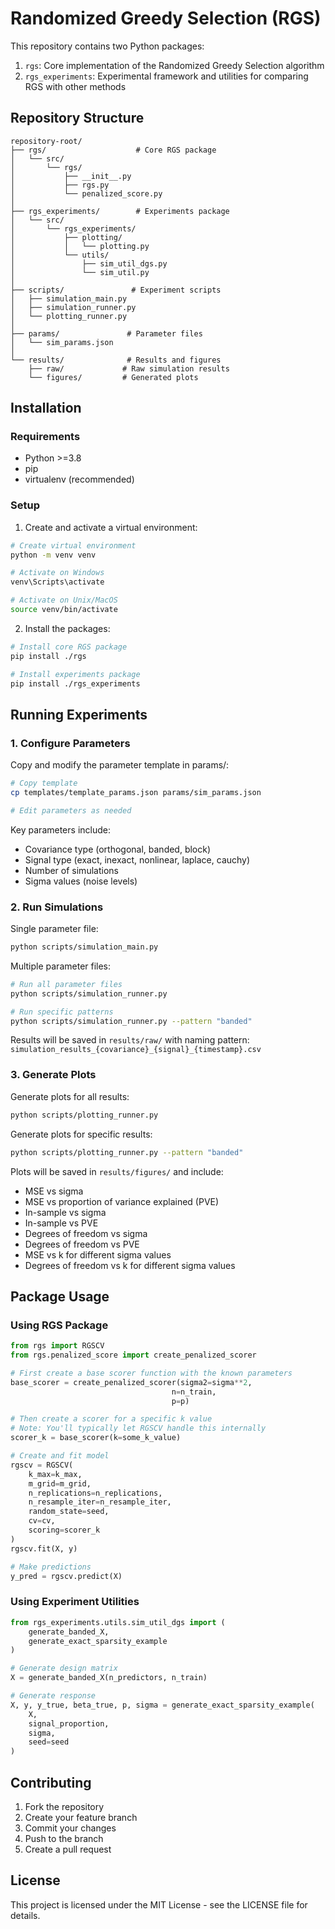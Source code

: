 # Randomized Greedy Selection (RGS)

This repository contains two Python packages:
1. `rgs`: Core implementation of the Randomized Greedy Selection algorithm
2. `rgs_experiments`: Experimental framework and utilities for comparing RGS with other methods

## Repository Structure
```
repository-root/
├── rgs/                    # Core RGS package
│   └── src/
│       └── rgs/
│           ├── __init__.py
│           ├── rgs.py
│           └── penalized_score.py
│
├── rgs_experiments/        # Experiments package
│   └── src/
│       └── rgs_experiments/
│           ├── plotting/   
│           │   └── plotting.py
│           └── utils/      
│               ├── sim_util_dgs.py
│               └── sim_util.py
│
├── scripts/               # Experiment scripts
│   ├── simulation_main.py
│   ├── simulation_runner.py
│   └── plotting_runner.py
│
├── params/               # Parameter files
│   └── sim_params.json
│
└── results/              # Results and figures
    ├── raw/             # Raw simulation results
    └── figures/         # Generated plots
```

## Installation

### Requirements
- Python >=3.8
- pip
- virtualenv (recommended)

### Setup

1. Create and activate a virtual environment:
```bash
# Create virtual environment
python -m venv venv

# Activate on Windows
venv\Scripts\activate

# Activate on Unix/MacOS
source venv/bin/activate
```

2. Install the packages:
```bash
# Install core RGS package
pip install ./rgs

# Install experiments package
pip install ./rgs_experiments
```

## Running Experiments

### 1. Configure Parameters

Copy and modify the parameter template in params/:
```bash
# Copy template
cp templates/template_params.json params/sim_params.json

# Edit parameters as needed
```

Key parameters include:
- Covariance type (orthogonal, banded, block)
- Signal type (exact, inexact, nonlinear, laplace, cauchy)
- Number of simulations
- Sigma values (noise levels)

### 2. Run Simulations

Single parameter file:
```bash
python scripts/simulation_main.py
```

Multiple parameter files:
```bash
# Run all parameter files
python scripts/simulation_runner.py

# Run specific patterns
python scripts/simulation_runner.py --pattern "banded"
```

Results will be saved in `results/raw/` with naming pattern:
`simulation_results_{covariance}_{signal}_{timestamp}.csv`

### 3. Generate Plots

Generate plots for all results:
```bash
python scripts/plotting_runner.py
```

Generate plots for specific results:
```bash
python scripts/plotting_runner.py --pattern "banded"
```

Plots will be saved in `results/figures/` and include:
- MSE vs sigma
- MSE vs proportion of variance explained (PVE)
- In-sample vs sigma
- In-sample vs PVE
- Degrees of freedom vs sigma
- Degrees of freedom vs PVE
- MSE vs k for different sigma values
- Degrees of freedom vs k for different sigma values

## Package Usage

### Using RGS Package
```python
from rgs import RGSCV
from rgs.penalized_score import create_penalized_scorer

# First create a base scorer function with the known parameters
base_scorer = create_penalized_scorer(sigma2=sigma**2, 
                                    n=n_train, 
                                    p=p)

# Then create a scorer for a specific k value
# Note: You'll typically let RGSCV handle this internally
scorer_k = base_scorer(k=some_k_value)

# Create and fit model
rgscv = RGSCV(
    k_max=k_max,
    m_grid=m_grid,
    n_replications=n_replications,
    n_resample_iter=n_resample_iter,
    random_state=seed,
    cv=cv,
    scoring=scorer_k
)
rgscv.fit(X, y)

# Make predictions
y_pred = rgscv.predict(X)
```

### Using Experiment Utilities
```python
from rgs_experiments.utils.sim_util_dgs import (
    generate_banded_X,
    generate_exact_sparsity_example
)

# Generate design matrix
X = generate_banded_X(n_predictors, n_train)

# Generate response
X, y, y_true, beta_true, p, sigma = generate_exact_sparsity_example(
    X, 
    signal_proportion, 
    sigma,
    seed=seed
)
```

## Contributing

1. Fork the repository
2. Create your feature branch
3. Commit your changes
4. Push to the branch
5. Create a pull request

## License

This project is licensed under the MIT License - see the LICENSE file for details.
